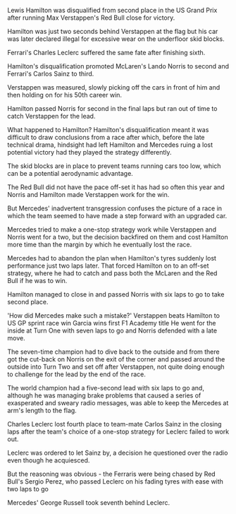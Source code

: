 Lewis Hamilton was disqualified from second place in the US Grand Prix after running Max Verstappen's Red Bull close for victory.

Hamilton was just two seconds behind Verstappen at the flag but his car was later declared illegal for excessive wear on the underfloor skid blocks.

Ferrari's Charles Leclerc suffered the same fate after finishing sixth.

Hamilton's disqualification promoted McLaren's Lando Norris to second and Ferrari's Carlos Sainz to third.

Verstappen was measured, slowly picking off the cars in front of him and then holding on for his 50th career win.

Hamilton passed Norris for second in the final laps but ran out of time to catch Verstappen for the lead.

What happened to Hamilton?
Hamilton's disqualification meant it was difficult to draw conclusions from a race after which, before the late technical drama, hindsight had left Hamilton and Mercedes ruing a lost potential victory had they played the strategy differently.

The skid blocks are in place to prevent teams running cars too low, which can be a potential aerodynamic advantage.

The Red Bull did not have the pace off-set it has had so often this year and Norris and Hamilton made Verstappen work for the win.

But Mercedes' inadvertent transgression confuses the picture of a race in which the team seemed to have made a step forward with an upgraded car.

Mercedes tried to make a one-stop strategy work while Verstappen and Norris went for a two, but the decision backfired on them and cost Hamilton more time than the margin by which he eventually lost the race.

Mercedes had to abandon the plan when Hamilton's tyres suddenly lost performance just two laps later. That forced Hamilton on to an off-set strategy, where he had to catch and pass both the McLaren and the Red Bull if he was to win.

Hamilton managed to close in and passed Norris with six laps to go to take second place.

'How did Mercedes make such a mistake?'
Verstappen beats Hamilton to US GP sprint race win
Garcia wins first F1 Academy title
He went for the inside at Turn One with seven laps to go and Norris defended with a late move.

The seven-time champion had to dive back to the outside and from there got the cut-back on Norris on the exit of the corner and passed around the outside into Turn Two and set off after Verstappen, not quite doing enough to challenge for the lead by the end of the race.

The world champion had a five-second lead with six laps to go and, although he was managing brake problems that caused a series of exasperated and sweary radio messages, was able to keep the Mercedes at arm's length to the flag.

Charles Leclerc lost fourth place to team-mate Carlos Sainz in the closing laps after the team's choice of a one-stop strategy for Leclerc failed to work out.

Leclerc was ordered to let Sainz by, a decision he questioned over the radio even though he acquiesced.

But the reasoning was obvious - the Ferraris were being chased by Red Bull's Sergio Perez, who passed Leclerc on his fading tyres with ease with two laps to go

Mercedes' George Russell took seventh behind Leclerc.
